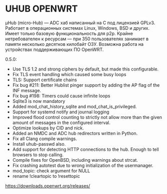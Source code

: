 # UHUB OPENWRT

µHub (micro-Hub) — ADC хаб написанный на C под лицензией GPLv3. Работает в операционных системах Linux, Windows, BSD и других. Имеет только базовую функциональность для p2p. Крайне нетребователен к ресурсам — при 350 пользователях занимает в памяти несколько десятков килобайт ОЗУ. Возможна работа на устройствах поддерживающих ПО OpenWRT.

0.5.0:
- Use TLS 1.2 and strong ciphers by default, but made this configurable.
- Fix TLS event handling which caused some busy loops
- TLS: Support certificate chains
- Fix bug #211: Better Hublist pinger support by adding the AP flag of the INF message.
- Fix bug #198:  Timers could cause infinite loops
- Sqlite3 is now mandatory
- Added mod_chat_history_sqlite and mod_chat_is_privileged.
- Support for systemd notify and journal logging
- Improved flood control counting to strictly not allow more than the given amount of messages in the configured interval.
- Optimize lookups by CID and nick.
- Added an NMDC and ADC hub redirectors written in Python.
- Fix all Clang compile warnings.
- Install uhub-passwd also.
- Add support for detecting HTTP connections to the hub. Enough to tell browsers to stop calling.
- Compile fixes for OpenBSD, including warnings about strcat.
- Fix crashing autotest due to wrong initialization of the usermanager.
- mod_topic: check argument for NULL
- rename !cleartopic to !resettopic


https://downloads.openwrt.org/releases/
